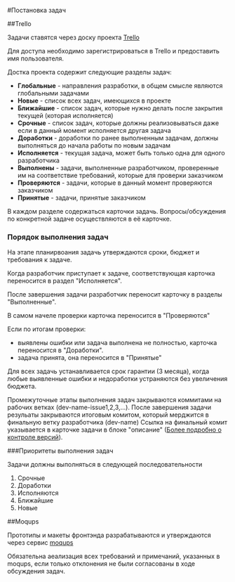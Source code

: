 #Постановка задач

##Trello

Задачи ставятся через доску проекта [Trello](https://trello.com)

Для доступа необходимо зарегистрироваться в Trello и предоставить имя пользователя.

Достка проекта содержит следующие разделы задач:
- **Глобальные** - направления разработки, в общем смысле являются глобальными задачами
- **Новые** - список всех задач, имеющихся в проекте
- **Ближайшие** -  список задач, которые нужно делать после закрытия текущей (которая исполняется)
- **Срочные** - список задач, которые должны реализовываться даже если в данный момент исполняется другая задача
- **Доработки** - доработки по ранее выполненным задачам, должны выполняться до начала работы по новым задачам
- **Исполняется** - текущая задача, может быть только одна для одного разработчика
- **Выполнены** -  задачи, выполненные разработчиком, проверенные им на соответствие требований, которые для проверки заказчиком
- **Проверяются** - задачи, которые в данный момент проверяются заказчиком
- **Принятые** - задачи, принятые заказчиком

В каждом разделе содержаться карточки задачь. Вопросы/обсуждения по конкретной задаче осуществляются в её карточке.

### Порядок выполнения задач

На этапе планирвоания задачь утверждаются сроки, бюджет и требования к задаче.

Когда разработчик приступает к задаче, соответствующая карточка переносится в раздел "Исполняется".

После завершения задачи разработчик переносит карточку в разделы "Выполненные".

В самом начеле проверки карточка переносится в "Проверяются"

Если по итогам проверки:
- выявлены ошибки или задача выполнена не полностью, карточка переносится в "Доработки".
- задача принята, она переносится в "Принятые"

Для всех задачь устанавливается срок гарантии (3 месяца), когда любые выявленные ошибки и недоработки устраняются 
без увеличения бюджета.

Промежуточные этапы выполнения задач закрываются коммитами на рабочих ветках (dev-name-issue1,2,3,...).
После завершения задачи резульаты закрываются итоговым комитом, который мерджится в финальную ветку разработчика (dev-name)
Ссылка на финальный комит указывается в карточке задачи в блоке "описание" ([Более подробно о контроле версий](version-control.md)).

###Приоритеты выполнения задач

Задачи должны выполняться в следующей последовательности
1. Срочные
2. Доработки
3. Исполняются
4. Ближайшие
5. Новые
 
##Moqups

Прототипы и макеты фронтэнда разрабатываются и утверждаются через сервис [moqups](http://moqups.com/)

Обязательна аеализация всех требований и примечаний, указанных в moqups,
 если только отклонения не были согласованы в ходе обсуждения задач.